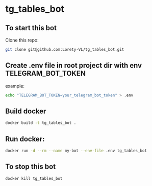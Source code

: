 # tg_tables_bot

## To start this bot

Clone this repo:

```sh
git clone git@github.com:Lorety-VL/tg_tables_bot.git
```

## Create .env file in root project dir with env TELEGRAM_BOT_TOKEN

example:

```sh
echo "TELEGRAM_BOT_TOKEN=your_telegram_bot_token" > .env
```

## Build docker

```sh
docker build -t tg_tables_bot .
```

## Run docker:

```sh
docker run -d --rm --name my-bot --env-file .env tg_tables_bot
```

## To stop this bot

```sh
docker kill tg_tables_bot
```